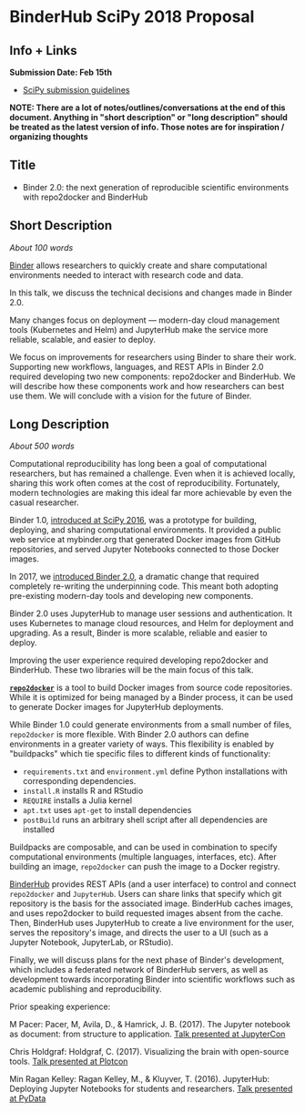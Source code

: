 # BinderHub SciPy 2018 Proposal

## Info + Links
**Submission Date: Feb 15th**
* [SciPy submission guidelines](https://scipy2018.scipy.org/ehome/299527/648140/)

**NOTE: There are a lot of notes/outlines/conversations at the end of this document. Anything in "short description" or "long description" should be treated as the latest version of info. Those notes are for inspiration / organizing thoughts**

## Title
- Binder 2.0: the next generation of reproducible scientific environments with repo2docker and BinderHub 

## Short Description
*About 100 words*

[Binder](http://mybinder.org/) allows researchers to quickly create and share computational environments needed to interact with research code and data. 

In this talk, we discuss the technical decisions and changes made in Binder 2.0. 

Many changes focus on deployment — modern-day cloud management tools (Kubernetes and Helm) and JupyterHub make the service more reliable, scalable, and easier to deploy.

We focus on improvements for researchers using Binder to share their work. Supporting new workflows, languages, and REST APIs in Binder 2.0 required developing two new components: repo2docker and BinderHub. We will describe how these components work and how researchers can best use them. We will conclude with a vision for the future of Binder.

## Long Description
*About 500 words*

Computational reproducibility has long been a goal of computational researchers, but has remained a challenge. Even when it is achieved locally, sharing this work often comes at the cost of reproducibility. Fortunately, modern technologies are making this ideal far more achievable by even the casual researcher.

Binder 1.0, [introduced at SciPy 2016](https://www.youtube.com/watch?v=OK6M4w7LYIc), was a prototype for building, deploying, and sharing computational environments. It provided a public web service at mybinder.org that generated Docker images from GitHub repositories, and served Jupyter Notebooks connected to those Docker images.

In 2017, we [introduced Binder 2.0](https://blog.jupyter.org/binder-2-0-a-tech-guide-2017-fd40515a3a84), a dramatic change that required completely re-writing the underpinning code. This meant both adopting pre-existing modern-day tools and developing new components. 

Binder 2.0 uses JupyterHub to manage user sessions and authentication. It uses Kubernetes to manage cloud resources, and Helm for deployment and upgrading. As a result, Binder is more scalable, reliable and easier to deploy.

Improving the user experience required developing repo2docker and BinderHub. These two libraries will be the main focus of this talk.

[**`repo2docker`**](https://github.com/jupyter/repo2docker) is a tool to build Docker images from source code repositories. While it is optimized for being managed by a Binder process, it can be used to generate Docker images for JupyterHub deployments.

While Binder 1.0 could generate environments from a small number of files, `repo2docker` is more flexible. With Binder 2.0 authors can define environments in a greater variety of ways. This flexibility is enabled by "buildpacks" which tie specific files to different kinds of functionality:

 - `requirements.txt` and `environment.yml` define Python installations with corresponding dependencies.
 - `install.R` installs R and RStudio
 - `REQUIRE` installs a Julia kernel
 - `apt.txt` uses `apt-get` to install dependencies
 - `postBuild` runs an arbitrary shell script after all dependencies are installed

Buildpacks are composable, and can be used in combination to specify computational environments (multiple languages, interfaces, etc). After building an image, `repo2docker` can push the image to a Docker registry.

[BinderHub](https://github.com/jupyterhub/binderhub) provides REST APIs (and a user interface) to control and connect `repo2docker` and `JupyterHub`. Users can share links that specify which git repository is the basis for the associated image. BinderHub caches images, and uses repo2docker to build requested images absent from the cache. Then, BinderHub uses JupyterHub to create a live environment for the user, serves the repository's image, and directs the user to a UI (such as a Jupyter Notebook, JupyterLab, or RStudio).

Finally, we will discuss plans for the next phase of Binder's development, which includes a federated network of BinderHub servers, as well as development towards incorporating Binder into scientific workflows such as academic publishing and reproducibility.

Prior speaking experience:

M Pacer:
Pacer, M, Avila, D., & Hamrick, J. B. (2017). The Jupyter notebook as document: from structure to application. [Talk presented at JupyterCon](https://www.youtube.com/watch?v=V3cENs1UYQU)

Chris Holdgraf:
Holdgraf, C. (2017). Visualizing the brain with open-source tools. [Talk presented at Plotcon](https://www.youtube.com/watch?v=V847VcZaC_Q)

Min Ragan Kelley:
Ragan Kelley, M., & Kluyver, T. (2016). JupyterHub: Deploying Jupyter Notebooks for students and researchers. [Talk presented at PyData](https://www.youtube.com/watch?v=gSVvxOchT8Y)
